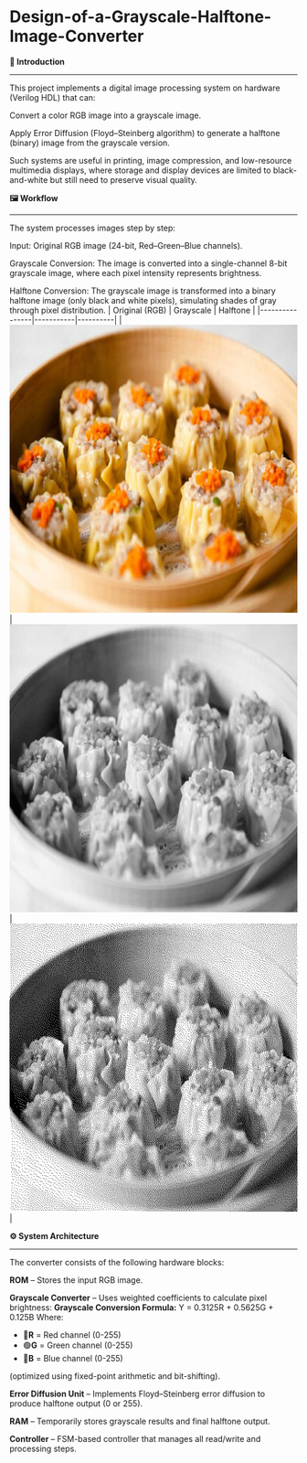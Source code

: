 # Design-of-a-Grayscale-Halftone-Image-Converter
**📌 Introduction**
****
This project implements a digital image processing system on hardware (Verilog HDL) that can:

Convert a color RGB image into a grayscale image.

Apply Error Diffusion (Floyd–Steinberg algorithm) to generate a halftone (binary) image from the grayscale version.

Such systems are useful in printing, image compression, and low-resource multimedia displays, where storage and display devices are limited to black-and-white but still need to preserve visual quality.

**🖼️ Workflow**
****
The system processes images step by step:

Input: Original RGB image (24-bit, Red–Green–Blue channels).

Grayscale Conversion: The image is converted into a single-channel 8-bit grayscale image, where each pixel intensity represents brightness.

Halftone Conversion: The grayscale image is transformed into a binary halftone image (only black and white pixels), simulating shades of gray through pixel distribution.
| Original (RGB) | Grayscale | Halftone |
|----------------|-----------|----------|
| ![Original](4.%20Halftone%20Image%20Converter_System/sim/image/xiu_mai.bmp) | ![Grayscale](4.%20Halftone%20Image%20Converter_System/sim/image/gray_test.bmp) | ![Halftone](4.%20Halftone%20Image%20Converter_System/sim/image/dot_test.bmp) |



**⚙️ System Architecture**
****
The converter consists of the following hardware blocks:

**ROM** – Stores the input RGB image.

**Grayscale Converter** – Uses weighted coefficients to calculate pixel brightness:
            **Grayscale Conversion Formula:** Y = 0.3125R + 0.5625G + 0.125B
Where:
- 🔴**R** = Red channel (0-255)
- 🟢**G** = Green channel (0-255)  
- 🔵**B** = Blue channel (0-255)


(optimized using fixed-point arithmetic and bit-shifting).

**Error Diffusion Unit** – Implements Floyd–Steinberg error diffusion to produce halftone output (0 or 255).

**RAM** – Temporarily stores grayscale results and final halftone output.

**Controller** – FSM-based controller that manages all read/write and processing steps.
